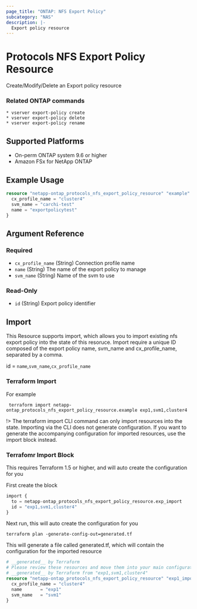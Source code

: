 ```yaml
---
page_title: "ONTAP: NFS Export Policy"
subcategory: "NAS"
description: |-
  Export policy resource
---
```

# Protocols NFS Export Policy Resource

Create/Modify/Delete an Export policy resource

### Related ONTAP commands
```commandline
* vserver export-policy create
* vserver export-policy delete
* vserver export-policy rename
```

## Supported Platforms
* On-perm ONTAP system 9.6 or higher
* Amazon FSx for NetApp ONTAP

## Example Usage

```terraform
resource "netapp-ontap_protocols_nfs_export_policy_resource" "example" {
  cx_profile_name = "cluster4"
  svm_name = "carchi-test"
  name = "exportpolicytest"
}
``````

<!-- schema generated by tfplugindocs -->
## Argument Reference

### Required

- `cx_profile_name` (String) Connection profile name
- `name` (String) The name of the export policy to manage
- `svm_name` (String) Name of the svm to use

### Read-Only

- `id` (String) Export policy identifier


## Import 
This Resource supports import, which allows you to import existing nfs export policy into the state of this resoruce.
Import require a unique ID composed of the export policy name, svm_name and cx_profile_name, separated by a comma.

 id = `name`,`svm_name`,`cx_profile_name`

 ### Terraform Import

 For example
 ```shell
  terraform import netapp-ontap_protocols_nfs_export_policy_resource.example exp1,svm1,cluster4
 ```

!> The terraform import CLI command can only import resources into the state. Importing via the CLI does not generate configuration. If you want to generate the accompanying configuration for imported resources, use the import block instead.

### Terrafomr Import Block
This requires Terraform 1.5 or higher, and will auto create the configuration for you

First create the block
```terraform
import {
  to = netapp-ontap_protocols_nfs_export_policy_resource.exp_import
  id = "exp1,svm1,cluster4"
}
```
Next run, this will auto create the configuration for you
```shell
terraform plan -generate-config-out=generated.tf
```
This will generate a file called generated.tf, which will contain the configuration for the imported resource
```terraform
# __generated__ by Terraform
# Please review these resources and move them into your main configuration files.
# __generated__ by Terraform from "exp1,svm1,cluster4"
resource "netapp-ontap_protocols_nfs_export_policy_resource" "exp1_import" {
  cx_profile_name = "cluster4"
  name       = "exp1"
  svm_name   = "svm1"
}
```